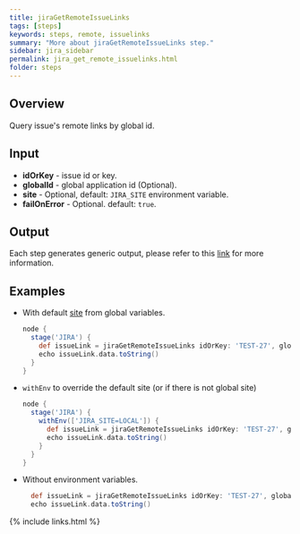 ```yaml
---
title: jiraGetRemoteIssueLinks
tags: [steps]
keywords: steps, remote, issuelinks
summary: "More about jiraGetRemoteIssueLinks step."
sidebar: jira_sidebar
permalink: jira_get_remote_issuelinks.html
folder: steps
---
```


## Overview

Query issue's remote links by global id.

## Input

* **idOrKey** - issue id or key.
* **globalId** - global application id (Optional).
* **site** - Optional, default: `JIRA_SITE` environment variable.
* **failOnError** - Optional. default: `true`.

## Output

Each step generates generic output, please refer to this [link](config.html#common-response--error-handling) for more information.

## Examples

* With default [site](config#environment-variables) from global variables.

  ```groovy
  node {
    stage('JIRA') {
      def issueLink = jiraGetRemoteIssueLinks idOrKey: 'TEST-27', globalId: '10000'
      echo issueLink.data.toString()
    }
  }
  ```
* `withEnv` to override the default site (or if there is not global site)

  ```groovy
  node {
    stage('JIRA') {
      withEnv(['JIRA_SITE=LOCAL']) {
        def issueLink = jiraGetRemoteIssueLinks idOrKey: 'TEST-27', globalId: '10000'
        echo issueLink.data.toString()
      }
    }
  }
  ```
* Without environment variables.

  ```groovy
    def issueLink = jiraGetRemoteIssueLinks idOrKey: 'TEST-27', globalId: '10000', site: 'LOCAL', failOnError: false
    echo issueLink.data.toString()
  ```

{% include links.html %}
